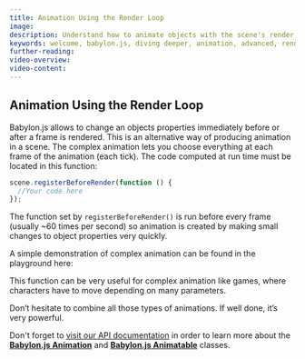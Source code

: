 ```yaml
---
title: Animation Using the Render Loop
image: 
description: Understand how to animate objects with the scene's render loop.
keywords: welcome, babylon.js, diving deeper, animation, advanced, render loop
further-reading:
video-overview:
video-content:
---
```


## Animation Using the Render Loop

Babylon.js allows to change an objects properties immediately before or after a frame is rendered. This is an alternative way of producing animation in a scene.
The complex animation lets you choose everything at each frame of the animation (each tick). The code computed at run time must be located in this function:
```javascript
scene.registerBeforeRender(function () {
  //Your code here
});
```

The function set by ```registerBeforeRender()``` is run before every frame (usually
~60 times per second) so animation is created by making small changes to object
properties very quickly.

A simple demonstration of complex animation can be found in the playground here:
<Playground id="#YJVTI6" title="Render Loop Animation Example" description="A simple example of animation using the scene's render loop." image="/img/playgroundsAndNMEs/divingDeeperRenderLoopAnimation1.jpg"/>

This function can be very useful for complex animation like games, where characters have to move depending on many parameters.

Don’t hesitate to combine all those types of animations. If well done, it’s very powerful.

Don't forget to [visit our API documentation](/api/) in order to learn more about the [**Babylon.js Animation**](/api/classes/babylon.animation) and [**Babylon.js Animatable**](/api/classes/babylon.animatable) classes.
